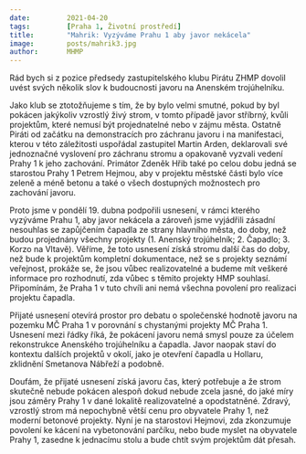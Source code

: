 ```yaml
---
date:         2021-04-20
tags:         [Praha 1, Životní prostředí]
title:        "Mahrik: Vyzýváme Prahu 1 aby javor nekácela"
image: 	      posts/mahrik3.jpg
author:       MHMP
---
```


Rád bych si z pozice předsedy zastupitelského klubu Pirátu ZHMP dovolil uvést svých několik slov k budoucnosti javoru na Anenském trojúhelníku. 

Jako klub se ztotožňujeme s tím, že by bylo velmi smutné, pokud by byl pokácen jakýkoliv vzrostlý živý strom, v tomto případě javor stříbrný, kvůli projektům, které nemusí být projednatelné nebo v zájmu města. Ostatně Piráti od začátku na demonstracích pro záchranu javoru i na manifestaci, kterou v této záležitosti uspořádal zastupitel Martin Arden, deklarovali své jednoznačné vyslovení pro záchranu stromu a opakovaně vyzvali vedení Prahy 1 k jeho zachování. Primátor Zdeněk Hřib také po celou dobu jedná se starostou Prahy 1 Petrem Hejmou, aby v projektu městské části bylo více zeleně a méně betonu a také o všech dostupných možnostech pro zachování javoru.

Proto jsme v pondělí 19. dubna podpořili usnesení, v rámci kterého vyzýváme Prahu 1, aby javor nekácela a zároveň jsme vyjádřili zásadní nesouhlas se zapůjčením čapadla ze strany hlavního města, do doby, než budou projednány všechny projekty (1. Anenský trojúhelník; 2. Čapadlo; 3. Korzo na Vltavě). Věříme, že toto usnesení získá stromu další čas do doby, než bude k projektům kompletní dokumentace, než se s projekty seznámí veřejnost, prokáže se, že jsou vůbec realizovatelné a budeme mít veškeré informace pro rozhodnutí, zda vůbec s těmito projekty HMP souhlasí. Připomínám, že Praha 1 v tuto chvíli ani nemá všechna povolení pro realizaci projektu čapadla. 

Přijaté usnesení otevírá prostor pro debatu o společenské hodnotě javoru na pozemku MČ Praha 1 v porovnání s chystanými projekty MČ Praha 1. Usnesení mezi řádky říká, že pokácení javoru nemá smysl pouze za účelem rekonstrukce Anenského trojúhelníku a čapadla. Javor naopak staví do kontextu dalších projektů v okolí, jako je otevření čapadla u Hollaru, zklidnění Smetanova Nábřeží  a podobně.

Doufám, že přijaté usnesení získá javoru čas, který potřebuje a že strom skutečně nebude pokácen alespoň dokud nebude zcela jasné, do jaké míry jsou záměry Prahy 1 v dané lokalitě realizovatelné a opodstatněné. Zdravý, vzrostlý strom má nepochybně větší cenu pro obyvatele Prahy 1, než moderní betonové projekty. Nyní je na starostovi Hejmovi, zda zkonzumuje povolení ke kácení na vybetonování parčíku, nebo bude myslet na obyvatele Prahy 1, zasedne k jednacímu stolu a bude chtít svým projektům dát přesah. 

